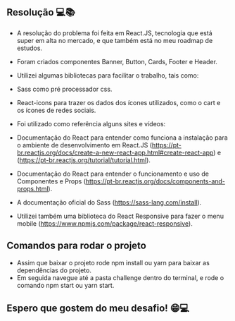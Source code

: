 ## Resolução 💻📚

- A resolução do problema foi feita em React.JS, tecnologia que está super em alta no mercado, e que também está no meu roadmap de estudos.
- Foram criados componentes Banner, Button, Cards, Footer e Header.
- Utilizei algumas bibliotecas para facilitar o trabalho, tais como: 
 - Sass como pré processador css.
 - React-icons para trazer os dados dos ícones utilizados, como o cart e os ícones de redes sociais.

- Foi utilizado como referência alguns sites e vídeos: 
 - Documentação do React para entender como funciona a instalação para o ambiente de desenvolvimento em React.JS (https://pt-br.reactjs.org/docs/create-a-new-react-app.html#create-react-app) e (https://pt-br.reactjs.org/tutorial/tutorial.html).
 - Documentação do React para entender o funcionamento e uso de Componentes e Props (https://pt-br.reactjs.org/docs/components-and-props.html).
 - A documentação oficial do Sass (https://sass-lang.com/install).
 - Utilizei também uma biblioteca do React Responsive para fazer o menu mobile (https://www.npmjs.com/package/react-responsive).


 ## Comandos para rodar o projeto 

 - Assim que baixar o projeto rode npm install ou yarn para baixar as dependências do projeto. 
 - Em seguida navegue até a pasta challenge dentro do terminal, e rode o comando npm start ou yarn start.

 ## Espero que gostem do meu desafio! 😁💻